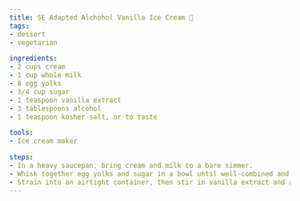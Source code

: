 ```yaml
---
title: SE Adapted Alchohol Vanilla Ice Cream 🍨
tags:
- dessert
- vegetarian

ingredients:
- 2 cups cream
- 1 cup whole milk
- 8 egg yolks
- 3/4 cup sugar
- 1 teaspoon vanilla extract
- 3 tablespoons alcohol
- 1 teaspoon kosher salt, or to taste

tools:
- Ice cream maker

steps:
- In a heavy saucepan, bring cream and milk to a bare simmer.
- Whisk together egg yolks and sugar in a bowl until well-combined and light in color. Slowly pour yolk mixture into dairy mixture, whisking well to combine. Cook custard on low heat, whisking frequently, until it thickens, coating the back of a spoon but leaving a clean line when swiped with a finger.
- Strain into an airtight container, then stir in vanilla extract and alcohol. Add salt to taste. Chill overnight, then churn the next day according to manufacturer's instructions. Eat immediately as soft-serve or let firm up in freezer for two to three hours.
---
```


